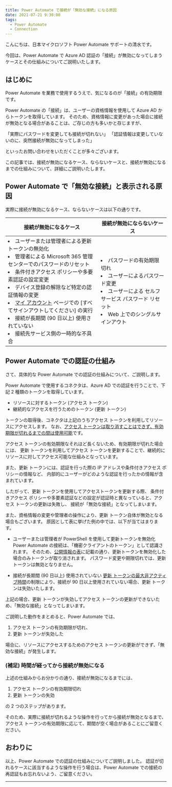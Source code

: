 ```yaml
---
title: Power Automate で接続が「無効な接続」になる原因
date: 2021-07-21 9:30:00
tags:
  - Power Automate
  - Connection
---
```


こんにちは、日本マイクロソフト Power Automate サポートの清水です。

今回は、Power Automate で Azure AD 認証の「接続」が無効になってしまうケースとその仕組みについてご説明いたします。

<!-- more -->

## はじめに

Power Automate を業務で使用するうえで、気になるのが「接続」の有効期限です。

Power Automate の「接続」は、ユーザーの資格情報を使用して Azure AD からトークンを取得しています。
そのため、資格情報に変更があった場合に接続が無効となる場合があることは、ご存じの方も多いかと存じますが、

「実際にパスワードを変更しても接続が切れない」
「認証情報は変更していないのに、突然接続が無効になってしまった」

といったお問い合わせをいただくことが多々ございます。

この記事では、接続が無効になるケース、ならないケースと、接続が無効になるまでの仕組みについて、詳細にご説明いたします。


## Power Automate で「無効な接続」と表示される原因

実際に接続が無効になるケース、ならないケースは以下の通りです。

| 接続が無効になるケース | 接続が無効にならないケース |
|-- |-- |
|<li>ユーザーまたは管理者による更新 トークンの無効化</li><li>管理者による Microsoft 365 管理センターでのパスワードのリセット</li><li>条件付きアクセス ポリシーや多要素認証の設定変更</li><li>デバイス登録の解除など特定の認証情報の変更</li><li>[マイ アカウント](https://myaccount.microsoft.com/) ページでの [すべてサインアウトしてください] の実行</li><li>接続が長期間 (90 日以上) 使用されていない</li><li>接続先サービス側の一時的な不具合</li>|<li>パスワードの有効期限切れ</li><li>ユーザーによるパスワード変更</li><li>ユーザーによる セルフサービス パスワード リセット</li><li>Web 上でのシングルサインアウト</li> |


## Power Automate での認証の仕組み

さて、具体的な Power Automate での認証の仕組みについて、ご説明します。

Power Automate で使用するコネクタは、Azure AD での認証を行うことで、下記 2 種類のトークンを取得しています。

- リソースに対するトークン (アクセス トークン)
- 継続的なアクセスを行うためのトークン (更新 トークン)

トークンの取得後、コネクタは上記のうちアクセス トークンを利用してリソースにアクセスします。
なお、[アクセス トークンは取り消すことはできず、有効期限が切れるまでの間は使用可能](https://learn.microsoft.com/ja-jp/azure/active-directory/develop/configurable-token-lifetimes#access-tokens)です。

アクセス トークンの有効期限なそれほど長くないため、有効期限が切れた場合には、
更新 トークンを利用してアクセス トークンを更新することで、継続的にリソースに対してアクセス可能な仕組みとなっています。

また、更新 トークンには、認証を行った際の IP アドレスや条件付きアクセス ポリシーの情報など、
内部的にユーザーがどのような認証を行ったかの情報が含まれています。

したがって、更新 トークンを使用してアクセストークンを更新する際、
条件付きアクセス ポリシーや多要素認証などの設定が認証時と異なっていると、アクセス トークンの更新は失敗し、
接続が「無効な接続」となってしまいます。

また、資格情報の変更や管理者の操作により、更新 トークン自体が無効となる場合もございます。
原因として表に挙げた例の中では、以下が当てはまります。

- ユーザーまたは管理者が PowerShell を使用して更新トークンを無効化
   Power Automate の接続は、「機密クライアントのトークン」として認識されます。
   そのため、[公開情報の表](https://learn.microsoft.com/ja-jp/azure/active-directory/develop/access-tokens#revocation)に記載の通り、更新トークンを無効化した場合のみトークンが取り消されます。
   パスワード変更や期限切れでは、更新 トークンは無効となりません。

- 接続が長期間 (90 日以上) 使用されていない
  [更新 トークンの最大非アクティブ時間](https://learn.microsoft.com/ja-jp/azure/active-directory/develop/configurable-token-lifetimes#refresh-and-session-token-lifetime-policy-properties)の制限により、接続が 90 日以上使用されていない場合、更新 トークンは失効いたします。

上記の場合、更新 トークンが失効してアクセス トークンの更新ができないため、「無効な接続」となってしまいます。

ご説明した動作をまとめると、Power Automate では、

1. アクセス トークンの有効期限が切れ、
2. 更新 トークンが失効した

場合に、リソースにアクセスするためのアクセス トークンの更新ができず、「無効な接続」が発生します。

### (補足) 時間が経ってから接続が無効になる

上述の仕組みからお分かりの通り、接続が無効になるまでには、

1. アクセス トークンの有効期限切れ
2. 更新 トークンの失効

の 2 つのステップがあります。

そのため、実際に接続が切れるような操作を行ってから接続が無効となるまで、
アクセス トークンの有効期限に応じて、期間が空く場合があることにご留意ください。

## おわりに

以上、Power Automate での認証の仕組みについてご説明しました。
認証が切れるケースに該当するような操作を行う場合は、Power Automate での接続の再認証もお忘れないよう、ご留意ください。

---

